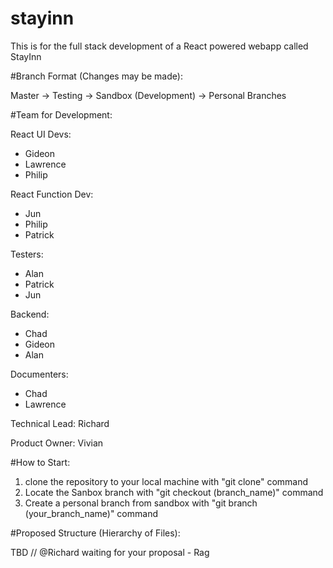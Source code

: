 # stayinn
This is for the full stack development of a React powered webapp called StayInn

#Branch Format (Changes may be made):

Master -> Testing -> Sandbox (Development) -> Personal Branches

#Team for Development: 

React UI Devs:
- Gideon
- Lawrence
- Philip

React Function Dev:
- Jun
- Philip
- Patrick

Testers:
- Alan
- Patrick
- Jun

Backend:
- Chad
- Gideon
- Alan

Documenters:
- Chad
- Lawrence

Technical Lead: Richard

Product Owner: Vivian

#How to Start:

1. clone the repository to your local machine with "git clone" command
2. Locate the Sanbox branch with "git checkout (branch_name)" command
3. Create a personal branch from sandbox with "git branch (your_branch_name)" command

#Proposed Structure (Hierarchy of Files):

TBD // @Richard waiting for your proposal - Rag

